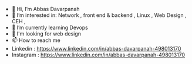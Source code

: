 - 👋 Hi, I’m Abbas Davarpanah
- 👀 I’m interested in: Network , front end  &  backend , Linux , Web Design , CEH ,
- 🌱 I’m currently learning Devops 
- 💞️ I'm looking for web design 
- 📫 How to reach me 
- Linkedin  : https://www.linkedin.com/in/abbas-davarpanah-498013170
- Instagram : https://www.linkedin.com/in/abbas-davarpanah-498013170

<!---
abbasdp/abbasdp is a ✨ special ✨ repository because its `README.md` (this file) appears on your GitHub profile.
You can click the Preview link to take a look at your changes.
--->
